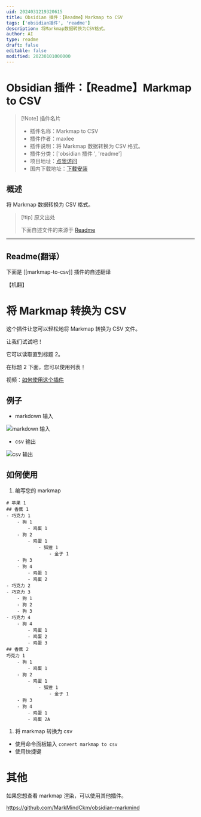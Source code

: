 ```yaml
---
uid: 2024031219320615
title: Obsidian 插件：【Readme】Markmap to CSV
tags: ['obsidian插件', 'readme']
description: 将Markmap数据转换为CSV格式。
author: AI
type: readme
draft: false
editable: false
modified: 20230101000000
---
```


# Obsidian 插件：【Readme】Markmap to CSV

> [!Note] 插件名片
> - 插件名称：Markmap to CSV
> - 插件作者：maxlee
> - 插件说明：将 Markmap 数据转换为 CSV 格式。
> - 插件分类：['obsidian 插件 ', 'readme']
> - 项目地址：[点我访问](https://github.com/pj4316/markmap-to-csv-obsidian)
> - 国内下载地址：[下载安装](https://pkmer.cn/products/plugin/pluginMarket/?markmap-to-csv)

## 概述

将 Markmap 数据转换为 CSV 格式。

> [!tip] 原文出处
>
>下面自述文件的来源于 [Readme](https://ghproxy.net/https://raw.githubusercontent.com/pj4316/markmap-to-csv-obsidian/master/README.md)

---

## Readme(翻译）

下面是 [[markmap-to-csv]] 插件的自述翻译

【机翻】

# 将 Markmap 转换为 CSV

这个插件让您可以轻松地将 Markmap 转换为 CSV 文件。

让我们试试吧！

它可以读取直到标题 2。

在标题 2 下面，您可以使用列表！

视频：[如何使用这个插件](https://youtu.be/X7l4XTSrD0U)

## 例子

- markdown 输入

![markdown 输入](https://cdn.pkmer.cn/covers/markmap-to-csv_2_0.png!pkmer)

- csv 输出

![csv 输出](https://cdn.pkmer.cn/covers/markmap-to-csv_2_1.png!pkmer)

## 如何使用

1. 编写您的 markmap

```
# 苹果 1
## 香蕉 1
- 巧克力 1
    - 狗 1
        - 鸡蛋 1
    - 狗 2
        - 鸡蛋 1
	        - 狐狸 1
		        - 金子 1
    - 狗 3
    - 狗 4
	    - 鸡蛋 1
	    - 鸡蛋 2
- 巧克力 2
- 巧克力 3
    - 狗 1
    - 狗 2
    - 狗 3
- 巧克力 4
    - 狗 4
        - 鸡蛋 1
        - 鸡蛋 2
        - 鸡蛋 3
## 香蕉 2
巧克力 1
    - 狗 1
        - 鸡蛋 1
    - 狗 2
        - 鸡蛋 1
	        - 狐狸 1
		        - 金子 1
    - 狗 3
    - 狗 4
	    - 鸡蛋 1
	    - 鸡蛋 2A

```

1. 将 markmap 转换为 csv
- 使用命令面板输入 `convert markmap to csv`
- 使用快捷键

# 其他

如果您想查看 markmap 渲染，可以使用其他插件。

<https://github.com/MarkMindCkm/obsidian-markmind>
